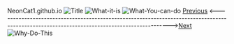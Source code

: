 NeonCat1.github.io
![Title](https://github.com/user-attachments/assets/8d694465-3481-4a23-93d8-dfde47700cac)
![What-it-is](https://github.com/user-attachments/assets/e5bd1716-c966-4e28-970d-c4d3ab610a7e)
![What-You-can-do](https://github.com/user-attachments/assets/34987082-0b45-4920-a341-9d13c4b00670)
[Previous](NeonCat.github.io) <------------------------------------------------------------------------------------------------------------------------------------------->[Next](/a)
![Why-Do-This](https://github.com/user-attachments/assets/256480e5-4a46-493c-b060-ef33f14fe7aa)

